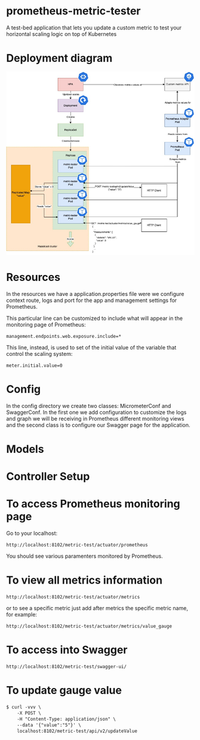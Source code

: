 # prometheus-metric-tester
A test-bed application that lets you update a custom metric to test your horizontal scaling logic on top of Kubernetes

# Deployment diagram

![](img/metric-tester-diag.jpg)

# Resources

In the resources we have a application.properties file were we configure context route, logs and port for the app and management settings for Prometheus.

This particular line can be customized to include what will appear in the monitoring page of Prometheus:
```
management.endpoints.web.exposure.include=*
```

This line, instead, is used to set of the initial value of the variable that control the scaling system:
```
meter.initial.value=0
```

# Config

In the config directory we create two classes: MicrometerConf and SwaggerConf. In the first one we add configuration to customize the logs and graph we will be receiving in
Prometheus different monitoring views and the second class is to configure our Swagger page for the application.

# Models


# Controller Setup


# To access Prometheus monitoring page

Go to your localhost:
```via browser
http://localhost:8102/metric-test/actuator/prometheus
```
You should see various paramenters monitored by Prometheus.

# To view all metrics information

```via browser
http://localhost:8102/metric-test/actuator/metrics
```

or to see a specific metric just add after metrics the specific metric name, for example:

```via browser
http://localhost:8102/metric-test/actuator/metrics/value_gauge
```

# To access into Swagger
```via browser
http://localhost:8102/metric-test/swagger-ui/
```


# To update gauge value

```console
$ curl -vvv \
    -X POST \
    -H "Content-Type: application/json" \
    --data '{"value":"5"}' \
    localhost:8102/metric-test/api/v2/updateValue
```
